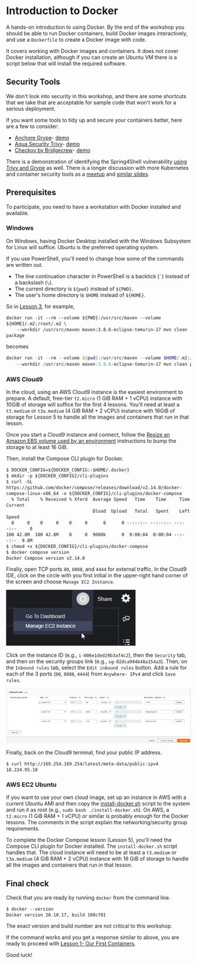 # Introduction to Docker

A hands-on introduction to using Docker. By the end of the workshop you should
be able to run Docker containers, build Docker images interactively, and use a
`Dockerfile` to create a Docker image with code.

It covers working with Docker images and containers. It does not cover Docker
installation, although if you can create an Ubuntu VM there is a script below
that will install the required software.

## Security Tools

We don't look into security in this workshop, and there are some shortcuts that
we take that are acceptable for sample code that won't work for a serious
deployment.

If you want some tools to tidy up and secure your containers better, here are a
few to consider:

* [Anchore Grype](https://github.com/anchore/grype)- [demo](https://youtu.be/3xRTui0FKjM)
* [Aqua Security Trivy](https://github.com/aquasecurity/trivy)- [demo](https://youtu.be/5MPbWzxWLLk)
* [Checkov by Bridgecrew](https://www.checkov.io/)- [demo](https://youtu.be/u0YsyZxDB1M)

There is a demonstration of identifying the Spring4Shell vulnerability [using
Trivy and Grype](https://youtu.be/mOfBcpJWwSs) as well. There is a longer
discussion with more Kubernetes and container security tools as a
[meetup](https://youtu.be/a5uPm1mPLKQ?t=1696) and [similar
slides](https://www.slideshare.net/ggotimer/keeping-your-kubernetes-cluster-secure-254002353).

## Prerequisites

To participate, you need to have a workstation with Docker installed and
available.

### Windows

On Windows, having Docker Desktop installed with the Windows Subsystem for Linux
will suffice. Ubuntu is the preferred operating system.

If you use PowerShell, you'll need to change how some of the commands are
written out.

* The line continuation character in PowerShell is a backtick (`` ` ``) instead of
  a backslash (`` \ ``).
* The current directory is `${pwd}` instead of `${PWD}`.
* The user's home directory is `$HOME` instead of `${HOME}`.

So in [Lesson 3](03-Lesson/README.md), for example,

```shell
docker run -it --rm --volume ${PWD}:/usr/src/maven --volume ${HOME}/.m2:/root/.m2 \
    --workdir /usr/src/maven maven:3.8.6-eclipse-temurin-17 mvn clean package
```

becomes

```powershell
docker run -it --rm --volume ${pwd}:/usr/src/maven --volume $HOME/.m2:/root/.m2 `
    --workdir /usr/src/maven maven:3.8.6-eclipse-temurin-17 mvn clean package
```

### AWS Cloud9

In the cloud, using an AWS Cloud9 instance is the easiest environment to
prepare. A default, free-tier `t2.micro` (1 GiB RAM + 1 vCPU) instance with
10GiB of storage will suffice for the first 4 lessons. You'll need at least a
`t3.medium` or `t3a.medium` (4 GiB RAM + 2 vCPU) instance with 16GiB of storage
for Lesson 5 to handle all the images and containers that run in that lesson.

Once you start a Cloud9 instance and connect, follow the
[Resize an Amazon EBS volume used by an
environment](https://docs.aws.amazon.com/cloud9/latest/user-guide/move-environment.html#move-environment-resize)
instructions to bump the storage to at least 16 GiB.

Then, install the Compose CLI plugin for Docker.

```console
$ DOCKER_CONFIG=${DOCKER_CONFIG:-$HOME/.docker}
$ mkdir -p ${DOCKER_CONFIG}/cli-plugins
$ curl -SL https://github.com/docker/compose/releases/download/v2.14.0/docker-compose-linux-x86_64 -o ${DOCKER_CONFIG}/cli-plugins/docker-compose
  % Total    % Received % Xferd  Average Speed   Time    Time     Time  Current
                                 Dload  Upload   Total   Spent    Left  Speed
  0     0    0     0    0     0      0      0 --:--:-- --:--:-- --:--:--     0
100 42.8M  100 42.8M    0     0  9600k      0  0:00:04  0:00:04 --:--:--  9.8M
$ chmod +x ${DOCKER_CONFIG}/cli-plugins/docker-compose
$ docker compose version
Docker Compose version v2.14.0
```

Finally, open TCP ports `80`, `8080`, and `4444` for external traffic. In the
Cloud9 IDE, click on the circle with you first initial in the upper-right hand
corner of the screen and choose `Manage EC2 Instance`.

![Manage EC2 Instance](manage-ec2-instance.png?raw=true)

Click on the instance ID (e.g., `i-006e1ded29b3af4c2`), then the `Security` tab,
and then on the security groups link (e.g., `sg-02dca994b48a154a3`). Then, on
the `Inbound rules` tab, select the `Edit inbound rules` button. Add a rule for
each of the 3 ports (`80`, `8080`, `4444`) from `Anywhere- IPv4` and click `Save
rules`.

![Edit inbound rules](edit-inbound-rules.png?raw=true)

Finally, back on the Cloud9 terminal, find your public IP address.

```console
$ curl http://169.254.169.254/latest/meta-data/public-ipv4
18.224.95.18
```

### AWS EC2 Ubuntu

If you want to use your own cloud image, set up an instance in AWS with a
current Ubuntu AMI and then copy the [install-docker.sh](install-docker.sh)
script to the system and run it as root (e.g., `sudo bash ./install-docker.sh`).
On AWS, a `t2.micro` (1 GiB RAM + 1 vCPU) or similar is probably enough for the
Docker lessons. The comments in the script explain the networking/security group
requirements.

To complete the Docker Compose lesson (Lesson 5), you'll need the Compose CLI
plugin for Docker installed. The `install-docker.sh` script handles that. The
cloud instance will need to be at least a `t3.medium` or `t3a.medium`
(4 GiB RAM + 2 vCPU) instance with 16 GiB of storage to handle all the images and
containers that run in that lesson.

## Final check

Check that you are ready by running `docker` from the command line.

```console
$ docker --version
Docker version 20.10.17, build 100c701
```

The exact version and build number are not critical to this workshop.

If the command works and you get a response similar to above, you are ready to
proceed with [Lesson 1- Our First Containers](01-Lesson/README.md).

Good luck!
